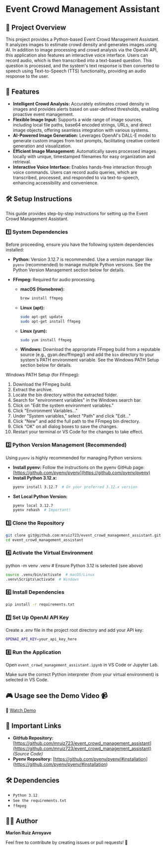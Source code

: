 # Event Crowd Management Assistant

## 📌 Project Overview

This project provides a Python-based Event Crowd Management Assistant. It analyzes images to estimate crowd density and generates images using AI.  In addition to image processing and crowd analysis via the OpenAI API, this application also features an interactive voice interface. Users can record audio, which is then transcribed into a text-based question. This question is processed, and the system's text response is then converted to speech using Text-to-Speech (TTS) functionality, providing an audio response to the user.

## 🚀 Features

*   **Intelligent Crowd Analysis:**  Accurately estimates crowd density in images and provides alerts based on user-defined thresholds, enabling proactive event management.
*   **Flexible Image Input:** Supports a wide range of image sources, including local file paths, base64 encoded strings, URLs, and direct image objects, offering seamless integration with various systems.
*   **AI-Powered Image Generation:** Leverages OpenAI's DALL-E model to generate custom images from text prompts, facilitating creative content generation and visualization.
*   **Efficient Image Management:**  Automatically saves processed images locally with unique, timestamped filenames for easy organization and retrieval.
*   **Interactive Voice Interface:** Enables hands-free interaction through voice commands. Users can record audio queries, which are transcribed, processed, and responded to via text-to-speech, enhancing accessibility and convenience.

## 🛠️ Setup Instructions

This guide provides step-by-step instructions for setting up the Event Crowd Management Assistant.

### 1️⃣ **System Dependencies**

Before proceeding, ensure you have the following system dependencies installed:

*   **Python:** Version 3.12.7 is recommended.  Use a version manager like `pyenv` (recommended) to manage multiple Python versions. See the Python Version Management section below for details.
*   **FFmpeg:** Required for audio processing.

    *   **macOS (Homebrew):**
        ```bash
        brew install ffmpeg
        ```
    *   **Linux (apt):**
        ```bash
        sudo apt-get update
        sudo apt-get install ffmpeg
        ```
    *   **Linux (yum):**
        ```bash
        sudo yum install ffmpeg
        ```
    *   **Windows:** Download the appropriate FFmpeg build from a reputable source (e.g., gyan.dev/ffmpeg/) and add the `bin` directory to your system's PATH environment variable.  See the Windows PATH Setup section below for details.

Windows PATH Setup (for FFmpeg):
1. Download the FFmpeg build.
2. Extract the archive.
3. Locate the bin directory within the extracted folder.
4. Search for "environment variables" in the Windows search bar.
5. Click on "Edit the system environment variables."
6. Click "Environment Variables..."
7. Under "System variables," select "Path" and click "Edit..."
8. Click "New" and add the full path to the FFmpeg bin directory.
9. Click "OK" on all dialog boxes to save the changes.
10. Restart your terminal or VS Code for the changes to take effect.

### 2️⃣ **Python Version Management (Recommended)**

Using `pyenv` is highly recommended for managing Python versions.

*   **Install pyenv:** Follow the instructions on the pyenv GitHub page: [https://github.com/pyenv/pyenv](https://github.com/pyenv/pyenv)
*   **Install Python 3.12.x:**
    ```bash
    pyenv install 3.12.7  # Or your preferred 3.12.x version
    ```
*   **Set Local Python Version:**
    ```bash
    pyenv local 3.12.7
    pyenv rehash  # Important!
    ```

### 3️⃣ **Clone the Repository**

```bash
git clone git@github.com:mruiz723/event_crowd_management_assistant.git
cd event_crowd_management_assistant
```

### 4️⃣ **Activate the Virtual Environment**

python -m venv .venv  # Ensure Python 3.12 is selected (see above)

```bash
source .venv/bin/activate  # macOS/Linux
.venv\Scripts\activate  # Windows
```

### 6️⃣ **Install Dependencies**  
```bash
pip install -r requirements.txt
```

### 7️⃣ **Set Up OpenAI API Key**

Create a .env file in the project root directory and add your API key:

```bash
OPENAI_API_KEY=your_api_key_here
```

### 8️⃣ **Run the Application**

Open `event_crowd_management_assistant.ipynb` in VS Code or Jupyter Lab.  

Make sure the correct Python interpreter (from your virtual environment) is selected in VS Code.

## 🎮 Usage see the Demo Video 📹

🔗 [Watch Demo](https://www.loom.com/share/edd708ebfc3240118b23c17b0a76ad87?sid=d1125763-8ff9-46ae-99eb-fa070c5b7215)

## 🔗 Important Links

*   **GitHub Repository:** [https://github.com/mruiz723/event_crowd_management_assistant](https://github.com/mruiz723/event_crowd_management_assistant)  *(Source Code)*
*   **Pyenv Repository:** [https://github.com/pyenv/pyenv/#installation] (https://github.com/pyenv/pyenv/#installation)


## 🛠️ Dependencies

- `Python 3.12`
- `See the requirements.txt`
- `ffmpeg`

## 👨‍💻 Author

**Marlon Ruiz Arroyave**

Feel free to contribute by creating issues or pull requests! 🚀

